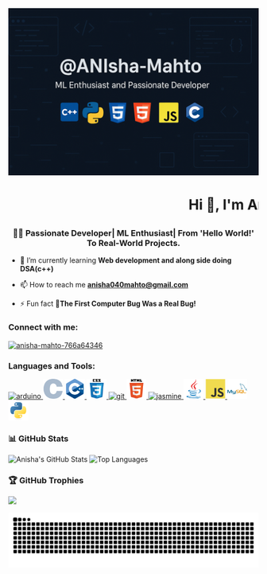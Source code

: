<img src="profile_banner.png" alt="GitHub Banner" width="800" />


<h1 align="center">
  <marquee behavior="scroll" direction="left" scrollamount="6">
    Hi 👋, I'm Anisha Mahto
  </marquee>
</h1>

<h3 align="center">👨‍💻 Passionate Developer| ML Enthusiast| From 'Hello World!' To Real-World Projects.</h3>

- 🌱 I’m currently learning **Web development and along side doing DSA(c++)**

- 📫 How to reach me **anisha040mahto@gmail.com**

- ⚡ Fun fact **🐛The First Computer Bug Was a Real Bug!**

<h3 align="left">Connect with me:</h3>
<p align="left">
<a href="https://linkedin.com/in/anisha-mahto-766a64346" target="blank"><img align="center" src="https://raw.githubusercontent.com/rahuldkjain/github-profile-readme-generator/master/src/images/icons/Social/linked-in-alt.svg" alt="anisha-mahto-766a64346" height="30" width="40" /></a>
</p>

<h3 align="left">Languages and Tools:</h3>
<p align="left"> <a href="https://www.arduino.cc/" target="_blank" rel="noreferrer"> <img src="https://cdn.worldvectorlogo.com/logos/arduino-1.svg" alt="arduino" width="40" height="40"/> </a> <a href="https://www.cprogramming.com/" target="_blank" rel="noreferrer"> <img src="https://raw.githubusercontent.com/devicons/devicon/master/icons/c/c-original.svg" alt="c" width="40" height="40"/> </a> <a href="https://www.w3schools.com/cpp/" target="_blank" rel="noreferrer"> <img src="https://raw.githubusercontent.com/devicons/devicon/master/icons/cplusplus/cplusplus-original.svg" alt="cplusplus" width="40" height="40"/> </a> <a href="https://www.w3schools.com/css/" target="_blank" rel="noreferrer"> <img src="https://raw.githubusercontent.com/devicons/devicon/master/icons/css3/css3-original-wordmark.svg" alt="css3" width="40" height="40"/> </a> <a href="https://git-scm.com/" target="_blank" rel="noreferrer"> <img src="https://www.vectorlogo.zone/logos/git-scm/git-scm-icon.svg" alt="git" width="40" height="40"/> </a> <a href="https://www.w3.org/html/" target="_blank" rel="noreferrer"> <img src="https://raw.githubusercontent.com/devicons/devicon/master/icons/html5/html5-original-wordmark.svg" alt="html5" width="40" height="40"/> </a> <a href="https://jasmine.github.io/" target="_blank" rel="noreferrer"> <img src="https://www.vectorlogo.zone/logos/jasmine/jasmine-icon.svg" alt="jasmine" width="40" height="40"/> </a> <a href="https://www.java.com" target="_blank" rel="noreferrer"> <img src="https://raw.githubusercontent.com/devicons/devicon/master/icons/java/java-original.svg" alt="java" width="40" height="40"/> </a> <a href="https://developer.mozilla.org/en-US/docs/Web/JavaScript" target="_blank" rel="noreferrer"> <img src="https://raw.githubusercontent.com/devicons/devicon/master/icons/javascript/javascript-original.svg" alt="javascript" width="40" height="40"/> </a> <a href="https://www.mysql.com/" target="_blank" rel="noreferrer"> <img src="https://raw.githubusercontent.com/devicons/devicon/master/icons/mysql/mysql-original-wordmark.svg" alt="mysql" width="40" height="40"/> </a> <a href="https://www.python.org" target="_blank" rel="noreferrer"> <img src="https://raw.githubusercontent.com/devicons/devicon/master/icons/python/python-original.svg" alt="python" width="40" height="40"/> </a> </p>



<h3 align="left">📊 GitHub Stats</h3>

<p align="left">
  <img src="https://github-readme-stats.vercel.app/api?username=ANIsha-Mahto&show_icons=true&theme=radical" alt="Anisha's GitHub Stats" />
  <img src="https://github-readme-stats.vercel.app/api/top-langs/?username=ANIsha-Mahto&layout=compact&theme=radical" alt="Top Languages" />
</p>



<h3 align="left">🏆 GitHub Trophies</h3>

<p align="left">
  <img src="https://github-profile-trophy.vercel.app/?username=ANIsha-Mahto&theme=radical&no-frame=true&row=1&column=7" />
</p>



![Snake animation](https://github.com/ANIsha-Mahto/ANIsha-Mahto/blob/output/github-contribution-grid-snake.svg)




<!--
**ANIsha-Mahto/ANIsha-Mahto** is a ✨ _special_ ✨ repository because its `README.md` (this file) appears on your GitHub profile.

Here are some ideas to get you started:

- 🔭 I’m currently working on ...
- 🌱 I’m currently learning ...
- 👯 I’m looking to collaborate on ...
- 🤔 I’m looking for help with ...
- 💬 Ask me about ...
- 📫 How to reach me: ...
- 😄 Pronouns: ...
- ⚡ Fun fact: ...
-->
